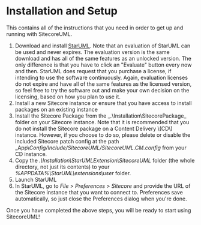 # Installation and Setup

This contains all of the instructions that you need in order to get up and running with SitecoreUML.

1. Download and install [StarUML](http://staruml.io/). Note that an evaluation of StarUML can be used and never expires. The evaluation version is the same download and has all of the same features as an unlocked version. The only difference is that you have to click an "Evaluate" button every now and then. StarUML does request that you purchase a license, if intending to use the software continuously. Again, evaluation licenses do not expire and have all of the same features as the licensed version, so feel free to try the software out and make your own decision on the licensing, based on how you plan to use it.
2. Install a new Sitecore instance or ensure that you have access to install packages on an existing instance
3. Install the Sitecore Package from the _.\Installation\SitecorePackage\_ folder on your Sitecore instance. Note that it is recommended that you do not install the Sitecore package on a Content Delivery \\(CD\\) instance. However, if you choose to do so, please delete or disable the included Sitecore patch config at the path _App\\_Config/Include/SitecoreUML/SitecoreUML.CM.config_ from your CD instance.
4. Copy the _.\Installation\StarUMLExtension\SitecoreUML_ folder \(the whole directory, not just its contents\) to your _%APPDATA%\StarUML\extensions\user_ folder.
5. Launch StarUML
6. In StarUML, go to _File_ &gt; _Preferences_ &gt; _Sitecore_ and provide the URL of the Sitecore instance that you want to connect to. Preferences save automatically, so just close the Preferences dialog when you're done. 

Once you have completed the above steps, you will be ready to start using SitecoreUML!

